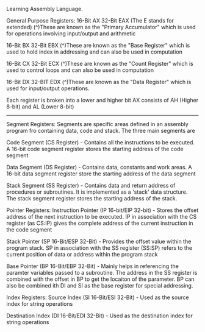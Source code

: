 Learning Assembly Language.

General Purpose Registers:
16-Bit AX
32-Bit EAX (The E stands for extended) 
(^)These are known as the "Primary Accumulator" which is used for operations involving input/output and arithmetic

16-Bit BX
32-Bit EBX
(^)These are known as the "Base Register" which is used to hold index in addressing and can also be used in computation

16-Bit CX
32-Bit ECX
(^)These are known as the "Count Register" which is used to control loops and can also be used in computation

16-Bit DX
32-BIT EDX 
(^)These are known as the "Data Register" which is used for input/output operations.

Each register is broken into a lower and higher bit
AX consists of AH (Higher 8-bit) and AL (Lower 8-bit)

-----------------------------------------------------------------------------------------------------------------------

Segment Registers:
Segments are specific areas defined in an assembly program fro containing data, code and stack.
The three main segments are

Code Segment (CS Register) - Contains all the instructions to be executed. A 16-bit code segment register stores the starting address of the code segment

Data Segment (DS Register) - Contains data, constants and work areas. A 16-bit data segment register store the starting address of the data segment

Stack Segment (SS Register) - Contains data and return address of procedures or subroutines. It is implemented as a 'stack' data structure. The stack segment
register stores the starting address of the stack.


Pointer Registers:
Instruction Pointer (IP 16-bit/EIP 32-bit) - Stores the offset address of the next instruction to be executed. IP in association with the CS register (as CS:IP)
gives the complete address of the current instruction in the code segment

Stack Pointer (SP 16-Bit/ESP 32-Bit) - Provides the offset value within the program stack. SP in association with the SS register (SS:SP) refers to the current
position of data or address within the program stack

Base Pointer (BP 16-Bit/EBP 32-Bit) - Mainly helps in referencing the paramter variables passed to a subroutine. The address in the SS register is combined with the 
offset in BP to get the locaiton of the parameter. BP can also be combined ith DI and SI as the base register for special addressing.


Index Registers:
Source Index (SI 16-Bit/ESI 32-Bit) - Used as the source index for string operations

Destination Index (DI 16-Bit/EDI 32-Bit) - Used as the destination index for string operations
